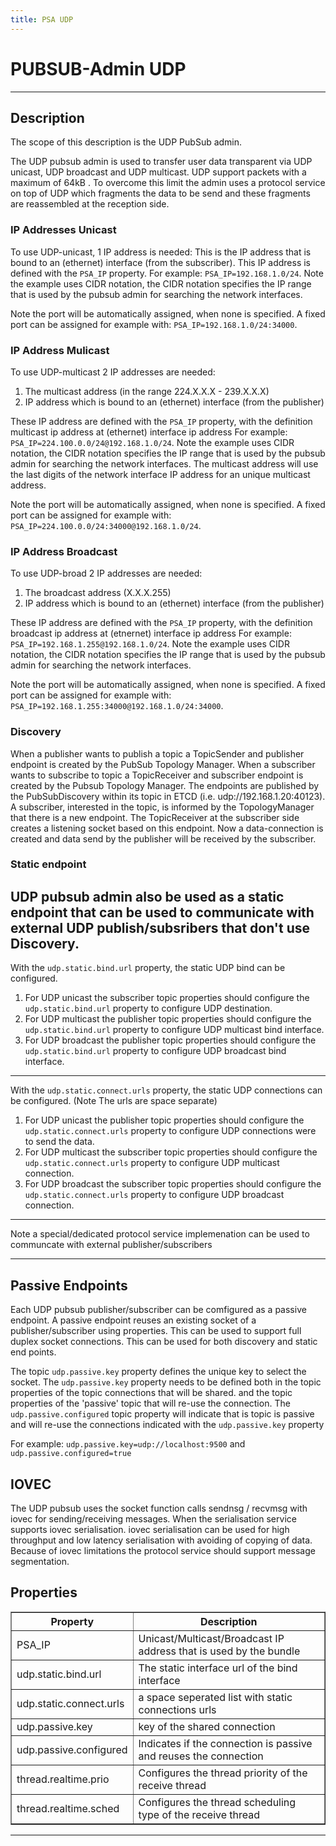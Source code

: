 ```yaml
---
title: PSA UDP 
---
```


<!--
Licensed to the Apache Software Foundation (ASF) under one or more
contributor license agreements.  See the NOTICE file distributed with
this work for additional information regarding copyright ownership.
The ASF licenses this file to You under the Apache License, Version 2.0
(the "License"); you may not use this file except in compliance with
the License.  You may obtain a copy of the License at
   
    http://www.apache.org/licenses/LICENSE-2.0

Unless required by applicable law or agreed to in writing, software
distributed under the License is distributed on an "AS IS" BASIS,
WITHOUT WARRANTIES OR CONDITIONS OF ANY KIND, either express or implied.
See the License for the specific language governing permissions and
limitations under the License.
-->

# PUBSUB-Admin UDP 

---

## Description

The scope of this description is the UDP PubSub admin. 

The UDP pubsub admin is used to transfer user data transparent via UDP unicast, UDP broadcast and UDP multicast.
UDP support packets with a maximum of 64kB . To overcome this limit the admin uses a protocol service on top of UDP 
which fragments the data to be send and these fragments are reassembled at the reception side.

### IP Addresses Unicast

To use UDP-unicast, 1 IP address is needed:
This is the IP address that is bound to an (ethernet) interface (from the subscriber). 
This IP address is defined with  the `PSA_IP` property.
For example: `PSA_IP=192.168.1.0/24`.
Note the example uses CIDR notation, the CIDR notation specifies the IP range that is used
by the pubsub admin for searching the network interfaces.

Note the port will be automatically assigned, when none is specified.
A fixed port can be assigned for example with: `PSA_IP=192.168.1.0/24:34000`.

### IP Address Mulicast

To use UDP-multicast 2 IP addresses are needed:

1. The multicast address (in the range 224.X.X.X - 239.X.X.X)
2. IP address which is bound to an (ethernet) interface (from the publisher)

These IP address are defined with the `PSA_IP` property, 
with the definition multicast ip address at (ethernet) interface ip address
For example: `PSA_IP=224.100.0.0/24@192.168.1.0/24`.
Note the example uses CIDR notation, the CIDR notation specifies the IP range that is used
by the pubsub admin for searching the network interfaces. 
The multicast address will use the last digits of the network interface IP address 
for an unique multicast address.   

Note the port will be automatically assigned, when none is specified.
A fixed port can be assigned for example with: `PSA_IP=224.100.0.0/24:34000@192.168.1.0/24`.

### IP Address Broadcast

To use UDP-broad 2 IP addresses are needed:

1. The broadcast address (X.X.X.255)
2. IP address which is bound to an (ethernet) interface (from the publisher)

These IP address are defined with the `PSA_IP` property,
with the definition broadcast ip address at (etnernet) interface ip address
For example: `PSA_IP=192.168.1.255@192.168.1.0/24`.
Note the example uses CIDR notation, the CIDR notation specifies the IP range that is used
by the pubsub admin for searching the network interfaces. 

Note the port will be automatically assigned, when none is specified.
A fixed port can be assigned for example with: `PSA_IP=192.168.1.255:34000@192.168.1.0/24:34000`.


### Discovery

When a publisher wants to publish a topic a TopicSender and publisher endpoint is created by the PubSub Topology Manager.
When a subscriber wants to subscribe to topic a TopicReceiver and subscriber endpoint is created by the Pubsub Topology Manager.
The endpoints are published by the PubSubDiscovery within its topic in ETCD (i.e. udp://192.168.1.20:40123).
A subscriber, interested in the topic, is informed by the TopologyManager that there is a new endpoint. 
The TopicReceiver at the subscriber side creates a listening socket based on this endpoint.
Now a data-connection is created and data send by the publisher will be received by the subscriber.  


### Static endpoint

UDP pubsub admin also be used as a static endpoint that can be used to communicate with external
UDP publish/subsribers that don't use Discovery.
---
With the `udp.static.bind.url` property, the static UDP bind can be configured.
1. For UDP unicast the subscriber topic properties should configure the `udp.static.bind.url` property to configure UDP destination.
2. For UDP multicast the publisher topic properties should configure the `udp.static.bind.url` property to configure UDP multicast bind interface.
3. For UDP broadcast the publisher topic properties should configure the `udp.static.bind.url` property to configure UDP broadcast bind interface.
---
With the `udp.static.connect.urls` property, the static UDP connections can be configured. (Note The urls are space separate)
1. For UDP unicast the publisher topic properties should configure the `udp.static.connect.urls` property to configure UDP connections were to send the data.
2. For UDP multicast the subscriber topic properties should configure the `udp.static.connect.urls` property to configure UDP multicast connection.
3. For UDP broadcast the subscriber topic properties should configure the `udp.static.connect.urls` property to configure UDP broadcast connection.
---
Note a special/dedicated protocol service implemenation can be used to communcate with external publisher/subscribers 

---

## Passive Endpoints

Each UDP pubsub publisher/subscriber can be comfigured as a passive endpoint. 
A passive endpoint reuses an existing socket of a publisher/subscriber using properties.
This can be used to support full duplex socket connections.
This can be used for both discovery and static end points.

The topic `udp.passive.key` property defines the unique key to select the socket.
The `udp.passive.key` property needs to be defined both in the topic properties of the topic connections that will be shared.
and the topic properties of the 'passive' topic that will re-use the connection.
The `udp.passive.configured` topic property will indicate that is topic is passive and will re-use the connections
indicated with the `udp.passive.key` property

For example: `udp.passive.key=udp://localhost:9500` and `udp.passive.configured=true`

## IOVEC 

The UDP pubsub uses the socket function calls sendnsg / recvmsg with iovec for sending/receiving messages.
When the serialisation service supports iovec serialisation.
iovec serialisation can be used for high throughput and low latency serialisation with avoiding of copying 
of data. Because of iovec limitations the protocol service should support message segmentation.

## Properties

<table border="1">
    <tr><th>Property</th><th>Description</th></tr>
    <tr><td>PSA_IP</td><td>Unicast/Multicast/Broadcast IP address that is used by the bundle</td></tr>
    <tr><td>udp.static.bind.url</td><td>The static interface url of the bind interface</td></tr>
    <tr><td>udp.static.connect.urls</td><td>a space seperated list with static connections urls</td></tr>
    <tr><td>udp.passive.key</td><td>key of the shared connection</td></tr>
    <tr><td>udp.passive.configured</td><td>Indicates if the connection is passive and reuses the connection</td></tr>
    <tr><td>thread.realtime.prio</td><td>Configures the thread priority of the receive thread</td></tr>
    <tr><td>thread.realtime.sched</td><td>Configures the thread scheduling type of the receive thread</td></tr>

</table>

---



